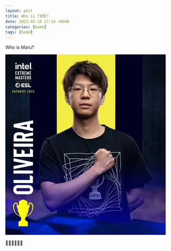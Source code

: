 ```yaml
---
layout: post
title: Who is TIME?
date: 2023-02-16 17:14 +0800
categories: [Game]
tags: [Game]
---
```


Who is Maru?

![](https://raw.githubusercontent.com/dreaming12/blog-img/main/images/time.jpg)

🎉🎉🎉🎉🎉🎉
